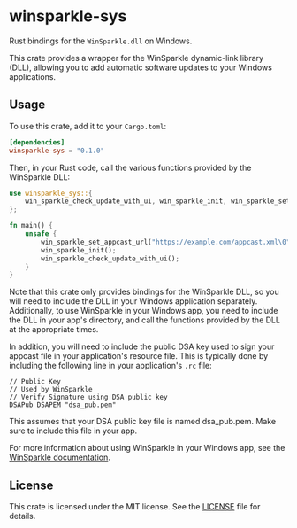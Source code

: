 # winsparkle-sys

Rust bindings for the `WinSparkle.dll` on Windows.

This crate provides a wrapper for the WinSparkle dynamic-link library (DLL), allowing you to add automatic software updates to your Windows applications.

## Usage

To use this crate, add it to your `Cargo.toml`:

```toml
[dependencies]
winsparkle-sys = "0.1.0"
```

Then, in your Rust code, call the various functions provided by the WinSparkle DLL:

```rust
use winsparkle_sys::{
    win_sparkle_check_update_with_ui, win_sparkle_init, win_sparkle_set_appcast_url,
};

fn main() {
    unsafe {
        win_sparkle_set_appcast_url("https://example.com/appcast.xml\0".as_ptr() as *const i8);
        win_sparkle_init();
        win_sparkle_check_update_with_ui();
    }
}
```

Note that this crate only provides bindings for the WinSparkle DLL, so you will need to include the DLL in your Windows application separately. Additionally, to use WinSparkle in your Windows app, you need to include the DLL in your app's directory, and call the functions provided by the DLL at the appropriate times.

In addition, you will need to include the public DSA key used to sign your appcast file in your application's resource file. This is typically done by including the following line in your application's `.rc` file:

```
// Public Key
// Used by WinSparkle
// Verify Signature using DSA public key
DSAPub DSAPEM "dsa_pub.pem"
```

This assumes that your DSA public key file is named dsa_pub.pem. Make sure to include this file in your app.

For more information about using WinSparkle in your Windows app, see the [WinSparkle documentation](https://github.com/vslavik/winsparkle/blob/master/include/winsparkle.h).

## License

This crate is licensed under the MIT license. See the [LICENSE](../LICENSE) file for details.
